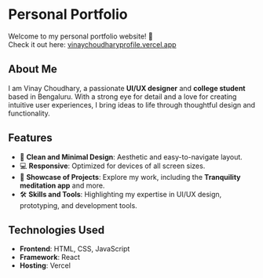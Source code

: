 # Personal Portfolio

Welcome to my personal portfolio website! 🌟  
Check it out here: [vinaychoudharyprofile.vercel.app](https://vinaychoudharyprofile.vercel.app/)

## About Me  
I am Vinay Choudhary, a passionate **UI/UX designer** and **college student** based in Bengaluru. With a strong eye for detail and a love for creating intuitive user experiences, I bring ideas to life through thoughtful design and functionality.

## Features  
- 🎨 **Clean and Minimal Design**: Aesthetic and easy-to-navigate layout.  
- 💻 **Responsive**: Optimized for devices of all screen sizes.  
- 🚀 **Showcase of Projects**: Explore my work, including the **Tranquility meditation app** and more.  
- 🛠️ **Skills and Tools**: Highlighting my expertise in UI/UX design, prototyping, and development tools.  

## Technologies Used  
- **Frontend**: HTML, CSS, JavaScript  
- **Framework**: React  
- **Hosting**: Vercel  
